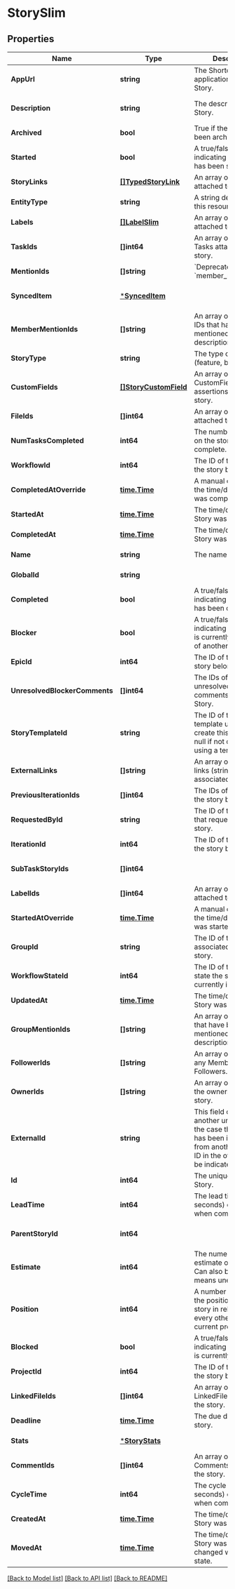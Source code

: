 # StorySlim

## Properties
Name | Type | Description | Notes
------------ | ------------- | ------------- | -------------
**AppUrl** | **string** | The Shortcut application url for the Story. | [default to null]
**Description** | **string** | The description of the Story. | [optional] [default to null]
**Archived** | **bool** | True if the story has been archived or not. | [default to null]
**Started** | **bool** | A true/false boolean indicating if the Story has been started. | [default to null]
**StoryLinks** | [**[]TypedStoryLink**](TypedStoryLink.md) | An array of story links attached to the Story. | [default to null]
**EntityType** | **string** | A string description of this resource. | [default to null]
**Labels** | [**[]LabelSlim**](LabelSlim.md) | An array of labels attached to the story. | [default to null]
**TaskIds** | **[]int64** | An array of IDs of Tasks attached to the story. | [default to null]
**MentionIds** | **[]string** | &#x60;Deprecated:&#x60; use &#x60;member_mention_ids&#x60;. | [default to null]
**SyncedItem** | [***SyncedItem**](SyncedItem.md) |  | [optional] [default to null]
**MemberMentionIds** | **[]string** | An array of Member IDs that have been mentioned in the Story description. | [default to null]
**StoryType** | **string** | The type of story (feature, bug, chore). | [default to null]
**CustomFields** | [**[]StoryCustomField**](StoryCustomField.md) | An array of CustomField value assertions for the story. | [optional] [default to null]
**FileIds** | **[]int64** | An array of IDs of Files attached to the story. | [default to null]
**NumTasksCompleted** | **int64** | The number of tasks on the story which are complete. | [default to null]
**WorkflowId** | **int64** | The ID of the workflow the story belongs to. | [default to null]
**CompletedAtOverride** | [**time.Time**](time.Time.md) | A manual override for the time/date the Story was completed. | [default to null]
**StartedAt** | [**time.Time**](time.Time.md) | The time/date the Story was started. | [default to null]
**CompletedAt** | [**time.Time**](time.Time.md) | The time/date the Story was completed. | [default to null]
**Name** | **string** | The name of the story. | [default to null]
**GlobalId** | **string** |  | [default to null]
**Completed** | **bool** | A true/false boolean indicating if the Story has been completed. | [default to null]
**Blocker** | **bool** | A true/false boolean indicating if the Story is currently a blocker of another story. | [default to null]
**EpicId** | **int64** | The ID of the epic the story belongs to. | [default to null]
**UnresolvedBlockerComments** | **[]int64** | The IDs of any unresolved blocker comments on the Story. | [optional] [default to null]
**StoryTemplateId** | **string** | The ID of the story template used to create this story, or null if not created using a template. | [default to null]
**ExternalLinks** | **[]string** | An array of external links (strings) associated with a Story | [default to null]
**PreviousIterationIds** | **[]int64** | The IDs of the iteration the story belongs to. | [default to null]
**RequestedById** | **string** | The ID of the Member that requested the story. | [default to null]
**IterationId** | **int64** | The ID of the iteration the story belongs to. | [default to null]
**SubTaskStoryIds** | **[]int64** |  | [optional] [default to null]
**LabelIds** | **[]int64** | An array of label ids attached to the story. | [default to null]
**StartedAtOverride** | [**time.Time**](time.Time.md) | A manual override for the time/date the Story was started. | [default to null]
**GroupId** | **string** | The ID of the group associated with the story. | [default to null]
**WorkflowStateId** | **int64** | The ID of the workflow state the story is currently in. | [default to null]
**UpdatedAt** | [**time.Time**](time.Time.md) | The time/date the Story was updated. | [default to null]
**GroupMentionIds** | **[]string** | An array of Group IDs that have been mentioned in the Story description. | [default to null]
**FollowerIds** | **[]string** | An array of UUIDs for any Members listed as Followers. | [default to null]
**OwnerIds** | **[]string** | An array of UUIDs of the owners of this story. | [default to null]
**ExternalId** | **string** | This field can be set to another unique ID. In the case that the Story has been imported from another tool, the ID in the other tool can be indicated here. | [default to null]
**Id** | **int64** | The unique ID of the Story. | [default to null]
**LeadTime** | **int64** | The lead time (in seconds) of this story when complete. | [optional] [default to null]
**ParentStoryId** | **int64** |  | [optional] [default to null]
**Estimate** | **int64** | The numeric point estimate of the story. Can also be null, which means unestimated. | [default to null]
**Position** | **int64** | A number representing the position of the story in relation to every other story in the current project. | [default to null]
**Blocked** | **bool** | A true/false boolean indicating if the Story is currently blocked. | [default to null]
**ProjectId** | **int64** | The ID of the project the story belongs to. | [default to null]
**LinkedFileIds** | **[]int64** | An array of IDs of LinkedFiles attached to the story. | [default to null]
**Deadline** | [**time.Time**](time.Time.md) | The due date of the story. | [default to null]
**Stats** | [***StoryStats**](StoryStats.md) |  | [default to null]
**CommentIds** | **[]int64** | An array of IDs of Comments attached to the story. | [default to null]
**CycleTime** | **int64** | The cycle time (in seconds) of this story when complete. | [optional] [default to null]
**CreatedAt** | [**time.Time**](time.Time.md) | The time/date the Story was created. | [default to null]
**MovedAt** | [**time.Time**](time.Time.md) | The time/date the Story was last changed workflow-state. | [default to null]

[[Back to Model list]](../README.md#documentation-for-models) [[Back to API list]](../README.md#documentation-for-api-endpoints) [[Back to README]](../README.md)

